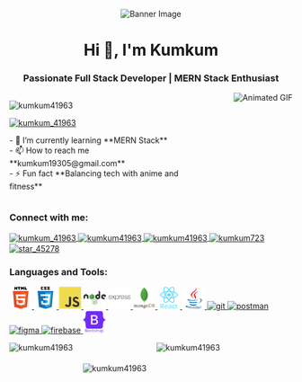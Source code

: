 <!-- Banner Image -->
<p align="center">
  <img src="https://mir-s3-cdn-cf.behance.net/project_modules/max_1200/79731568097599.5b50bca477735.jpg" alt="Banner Image" width="800" height="200" />
</p>

<!-- Title and Subtitle -->
<h1 align="center">Hi 👋, I'm Kumkum</h1>
<h3 align="center">Passionate Full Stack Developer | MERN Stack Enthusiast</h3>

<!-- Content Wrapper -->
<div style="display: flex; align-items: flex-start; justify-content: flex-start;">

  <!-- Left Column (Profile Views, Twitter, Info) -->
  <div style="width: 60%;">

  <!-- Profile Views -->
  <p align="left">
    <img src="https://komarev.com/ghpvc/?username=kumkum41963&label=Profile%20views&color=0e75b6&style=flat" alt="kumkum41963" />
  </p>

  <!-- Twitter Badge -->
  <p align="left">
    <a href="https://twitter.com/kumkum_41963" target="blank">
        <img src="https://img.shields.io/twitter/follow/kumkum_41963?logo=twitter&style=for-the-badge" alt="kumkum_41963" />
    </a>
  </p>

  <!-- Information Section -->
  <p align="left">
      - 🌱 I’m currently learning **MERN Stack**<br />
      - 📫 How to reach me **kumkum19305@gmail.com**<br />
      - ⚡ Fun fact **Balancing tech with anime and fitness**
  </p>

  </div>

  <!-- Right Column (Animated GIF) -->
  <div style="width: 40%; text-align: right;">
    <img src="https://cdn.dribbble.com/users/4055494/screenshots/15215756/media/d2b66c4ca0192aa26d103448b3d1518b.gif" alt="Animated GIF" width="400" height="200" />
  </div>

</div>

<!-- Connect With Me -->
<h3 align="left">Connect with me:</h3>
<p align="left">
  <a href="https://twitter.com/kumkum_41963" target="blank">
    <img align="center" src="https://raw.githubusercontent.com/rahuldkjain/github-profile-readme-generator/master/src/images/icons/Social/twitter.svg" alt="kumkum_41963" height="30" width="40" />
  </a>
  <a href="https://linkedin.com/in/kumkum41963" target="blank">
    <img align="center" src="https://raw.githubusercontent.com/rahuldkjain/github-profile-readme-generator/master/src/images/icons/Social/linked-in-alt.svg" alt="kumkum41963" height="30" width="40" />
  </a>
  <a href="https://www.leetcode.com/kumkum41963" target="blank">
    <img align="center" src="https://raw.githubusercontent.com/rahuldkjain/github-profile-readme-generator/master/src/images/icons/Social/leet-code.svg" alt="kumkum41963" height="30" width="40" />
  </a>
  <a href="https://auth.geeksforgeeks.org/user/kumkum723" target="blank">
    <img align="center" src="https://raw.githubusercontent.com/rahuldkjain/github-profile-readme-generator/master/src/images/icons/Social/geeks-for-geeks.svg" alt="kumkum723" height="30" width="40" />
  </a>
  <a href="https://discord.gg/star_45278" target="blank">
    <img align="center" src="https://raw.githubusercontent.com/rahuldkjain/github-profile-readme-generator/master/src/images/icons/Social/discord.svg" alt="star_45278" height="30" width="40" />
  </a>
</p>

<!-- Languages and Tools -->
<h3 align="left">Languages and Tools:</h3>
<p align="left"> 
  <!-- HTML -->
  <a href="https://www.w3.org/html/" target="_blank" rel="noreferrer"> 
    <img src="https://raw.githubusercontent.com/devicons/devicon/master/icons/html5/html5-original-wordmark.svg" alt="html5" width="40" height="40"/> 
  </a> 
  <!-- CSS -->
  <a href="https://www.w3schools.com/css/" target="_blank" rel="noreferrer"> 
    <img src="https://raw.githubusercontent.com/devicons/devicon/master/icons/css3/css3-original-wordmark.svg" alt="css3" width="40" height="40"/> 
  </a> 
  <!-- JS -->
  <a href="https://developer.mozilla.org/en-US/docs/Web/JavaScript" target="_blank" rel="noreferrer"> 
    <img src="https://raw.githubusercontent.com/devicons/devicon/master/icons/javascript/javascript-original.svg" alt="javascript" width="40" height="40"/> 
  </a>
  <!-- Node -->
  <a href="https://nodejs.org" target="_blank" rel="noreferrer"> 
    <img src="https://raw.githubusercontent.com/devicons/devicon/master/icons/nodejs/nodejs-original-wordmark.svg" alt="nodejs" width="40" height="40"/> 
  </a> 
  <!-- Express -->
 <a href="https://expressjs.com" target="_blank" rel="noreferrer">
  <img src="https://raw.githubusercontent.com/devicons/devicon/master/icons/express/express-original-wordmark.svg" alt="express" style="width: 40px; height: 40px;" />
</a>
  <!-- MongoDb -->
  <a href="https://www.mongodb.com/" target="_blank" rel="noreferrer"> 
    <img src="https://raw.githubusercontent.com/devicons/devicon/master/icons/mongodb/mongodb-original-wordmark.svg" alt="mongodb" width="40" height="40"/> 
  </a>
  <!-- React -->
  <a href="https://reactjs.org/" target="_blank" rel="noreferrer"> 
    <img src="https://raw.githubusercontent.com/devicons/devicon/master/icons/react/react-original-wordmark.svg" alt="react" width="40" height="40"/> 
  </a>
  <!-- Java -->
  <a href="https://www.java.com" target="_blank" rel="noreferrer"> 
    <img src="https://raw.githubusercontent.com/devicons/devicon/master/icons/java/java-original.svg" alt="java" width="40" height="40"/> 
  </a>
  <!-- Git -->
  <a href="https://git-scm.com/" target="_blank" rel="noreferrer"> 
    <img src="https://www.vectorlogo.zone/logos/git-scm/git-scm-icon.svg" alt="git" width="40" height="40"/> 
  </a> 
  <!-- Postman -->
  <a href="https://postman.com" target="_blank" rel="noreferrer"> 
    <img src="https://www.vectorlogo.zone/logos/getpostman/getpostman-icon.svg" alt="postman" width="40" height="40"/> 
  </a> 
  <!-- Figma -->
  <a href="https://www.figma.com/" target="_blank" rel="noreferrer"> 
    <img src="https://www.vectorlogo.zone/logos/figma/figma-icon.svg" alt="figma" width="40" height="40"/> 
  </a> 
  <!-- Firebase -->
  <a href="https://firebase.google.com/" target="_blank" rel="noreferrer"> 
    <img src="https://www.vectorlogo.zone/logos/firebase/firebase-icon.svg" alt="firebase" width="40" height="40"/> 
  </a> 
  <!-- Bootstrap -->
 <a href="https://getbootstrap.com" target="_blank" rel="noreferrer">
  <img src="https://raw.githubusercontent.com/devicons/devicon/master/icons/bootstrap/bootstrap-plain-wordmark.svg" alt="bootstrap" style="width: 40px; height: 40px;" />
</a>
</p>

<!-- GitHub Stats -->
<div style="display: flex; flex-wrap: wrap; justify-content: center; align-items: center; gap: 20px;">
  <img src="https://github-readme-stats.vercel.app/api/top-langs?username=kumkum41963&show_icons=true&locale=en&layout=compact" alt="kumkum41963" style="flex: 1 1 350px; max-width: 48%; height: auto;" />
  <img src="https://github-readme-stats.vercel.app/api?username=kumkum41963&show_icons=true&locale=en" alt="kumkum41963" style="flex: 1 1 350px; max-width: 48%; height: auto;" />
  <img src="https://github-readme-streak-stats.herokuapp.com/?user=kumkum41963&" alt="kumkum41963" style="flex: 1 1 350px; max-width: 48%; height: auto;" />
</div>




